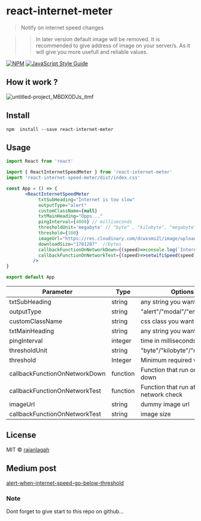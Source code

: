 # react-internet-meter

> Notify on internet speed changes

>> In later version default image will be removed. It is recommended to give address of image on your server/s. As it will give you more usefull and reliable values.

[![NPM](https://img.shields.io/npm/v/react-internet-meter.svg)](https://www.npmjs.com/package/react-internet-meter) [![JavaScript Style Guide](https://img.shields.io/badge/code_style-standard-brightgreen.svg)](https://standardjs.com)

## How it work ?
![untitled-project_MBDXODJs_itmf](https://user-images.githubusercontent.com/20952569/104233887-a1113400-5478-11eb-8706-5fe07a6058d4.gif)


## Install

```
npm  install --save react-internet-meter
```

## Usage

```jsx
import React from 'react'

import { ReactInternetSpeedMeter } from 'react-internet-meter'
import 'react-internet-speed-meter/dist/index.css'

const App = () => {
       <ReactInternetSpeedMeter  
            txtSubHeading="Internet is too slow"
            outputType="alert"
            customClassName={null}
            txtMainHeading="Opps..." 
            pingInterval={4000} // milliseconds 
            thresholdUnit='megabyte' // "byte" , "kilobyte", "megabyte" 
            threshold={100}
            imageUrl="https://res.cloudinary.com/dcwxsms2l/image/upload/v1610376487/pexels-ivan-samkov-6291574_bzqgps.jpg"
            downloadSize="1781287"  //bytes
            callbackFunctionOnNetworkDown={(speed)=>console.log(`Internet speed is down ${speed}`)}
            callbackFunctionOnNetworkTest={(speed)=>setwifiSpeed(speed)}
          />
}

export default App

```
| Parameter                     	| Type      	| Options                               	|
|-------------------------------	|-----------	|---------------------------------------	|
| txtSubHeading                 	| string    	| any string you want                   	|
| outputType                    	| string    	| "alert"/"modal"/"empty"               	|
| customClassName               	| string    	| css class you want                    	|
| txtMainHeading                	| string    	| any string you want                   	|
| pingInterval                  	| integer   	| time in milliseconds                  	|
| thresholdUnit                 	| string    	| "byte"/"kilobyte"/"megabyte"          	|
| threshold                     	| Integer   	| Minimum required value                	|
| callbackFunctionOnNetworkDown 	| function  	| Function that run on network down     	|
| callbackFunctionOnNetworkTest 	| function  	| Function that run after network check 	|
| imageUrl                       	| string     	| dummy image url      	                  |
| callbackFunctionOnNetworkTest 	| string  	  | image size                            	|

## License

MIT © [rajanlagah](https://github.com/rajanlagah)

## Medium post 
[alert-when-internet-speed-go-below-threshold](https://rajanlagah.medium.com/alert-when-internet-speed-go-below-threshold-80c7a9aa93f5)

### Note
Dont forget to give start to this repo on github... 